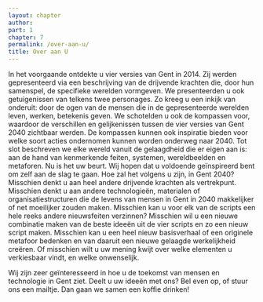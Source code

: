 ```yaml
---
layout: chapter
author: 
part: 1
chapter: 7
permalink: /over-aan-u/
title: Over aan U
---
```


In het voorgaande ontdekte u vier versies van Gent in 2014. Zij werden gepresenteerd via een beschrijving van de drijvende krachten die, door hun samenspel, de specifieke werelden vormgeven. We presenteerden u ook getuigenissen van telkens twee personages. Zo kreeg u een inkijk van onderuit: door de ogen van de mensen die in de gepresenteerde werelden leven, werken, betekenis geven. We schotelden u ook de kompassen voor, waardoor de verschillen en gelijkenissen tussen de vier versies van Gent 2040 zichtbaar werden. De kompassen kunnen ook inspiratie bieden voor welke soort acties ondernomen kunnen worden onderweg naar 2040. Tot slot beschreven we elke wereld vanuit de gelaagdheid die er eigen aan is: aan de hand van kenmerkende feiten, systemen, wereldbeelden en metaforen. 
Nu is het uw beurt. Wij hopen dat u voldoende geïnspireerd bent om zelf aan de slag te gaan. Hoe zal het volgens u zijn, in Gent 2040? Misschien denkt u aan heel andere drijvende krachten als vertrekpunt. Misschien denkt u aan andere technologieën, materialen of organisatiestructuren die de levens van mensen in Gent in 2040 makkelijker of net moeilijker zouden maken. Misschien kan u voor elk van de scripts een hele reeks andere nieuwsfeiten verzinnen? Misschien wil u een nieuwe combinatie maken van de beste ideeën uit de vier scripts en zo een nieuw script maken. Misschien kan u een heel nieuw basisverhaal of een originele metafoor bedenken en van daaruit een nieuwe gelaagde werkelijkheid creëren. Of misschien wilt u uw mening kwijt over welke elementen u verkiesbaar vindt, en welke onwenselijk. 

Wij zijn zeer geïnteresseerd in hoe u de toekomst van mensen en technologie in Gent ziet. Deelt u uw ideeën met ons? Bel even op, of stuur ons een mailtje. Dan gaan we samen een koffie drinken! 

